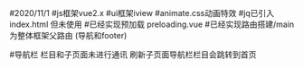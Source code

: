 #2020/11/1
#js框架vue2.x
#ui框架iview
#animate.css动画特效
#jq已引入 index.html 但未使用
#已经实现预加载 preloading.vue
#已经实现路由搭建/main为整体框架父路由 (导航和footer)

#导航栏 栏目和子页面未进行通讯 刷新子页面导航栏栏目会跳转到首页